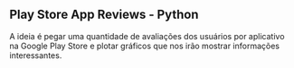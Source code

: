 ## Play Store App Reviews - Python

A ideia é pegar uma quantidade de avaliações dos usuários por aplicativo na Google Play Store e plotar gráficos que nos irão mostrar informações interessantes.